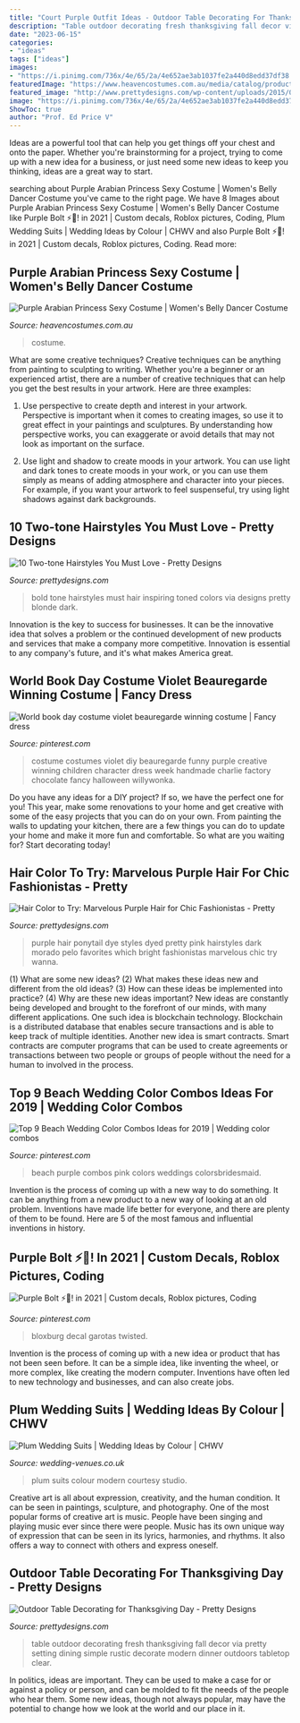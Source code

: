 ```yaml
---
title: "Court Purple Outfit Ideas - Outdoor Table Decorating For Thanksgiving Day"
description: "Table outdoor decorating fresh thanksgiving fall decor via pretty setting dining simple rustic decorate modern dinner outdoors tabletop clear"
date: "2023-06-15"
categories:
- "ideas"
tags: ["ideas"]
images:
- "https://i.pinimg.com/736x/4e/65/2a/4e652ae3ab1037fe2a440d8edd37df38.jpg"
featuredImage: "https://www.heavencostumes.com.au/media/catalog/product/cache/3ca7c4de79fd9294a778cbfdebc9dde4/s/m/smf-24702-women-s-purple-sexy-arabian-princess-dress-up-fancy-dress-costume-side-1500.jpg"
featured_image: "http://www.prettydesigns.com/wp-content/uploads/2015/01/Bold-Color.jpg"
image: "https://i.pinimg.com/736x/4e/65/2a/4e652ae3ab1037fe2a440d8edd37df38.jpg"
ShowToc: true
author: "Prof. Ed Price V"
---
```



Ideas are a powerful tool that can help you get things off your chest and onto the paper. Whether you're brainstorming for a project, trying to come up with a new idea for a business, or just need some new ideas to keep you thinking, ideas are a great way to start.

	

		
searching about Purple Arabian Princess Sexy Costume | Women&#039;s Belly Dancer Costume you've came to the right page. We have 8 Images about Purple Arabian Princess Sexy Costume | Women&#039;s Belly Dancer Costume like Purple Bolt ⚡️💜! in 2021 | Custom decals, Roblox pictures, Coding, Plum Wedding Suits | Wedding Ideas by Colour | CHWV and also Purple Bolt ⚡️💜! in 2021 | Custom decals, Roblox pictures, Coding. Read more:
		
    
## Purple Arabian Princess Sexy Costume | Women&#039;s Belly Dancer Costume

<img loading=lazy src="https://www.heavencostumes.com.au/media/catalog/product/cache/3ca7c4de79fd9294a778cbfdebc9dde4/s/m/smf-24702-women-s-purple-sexy-arabian-princess-dress-up-fancy-dress-costume-side-1500.jpg" onerror="this.onerror=null;this.src='https://tse2.mm.bing.net/th?id=OIP.BFGB5lHt45zYMIZThQhzxwHaNG&amp;pid=15.1';" alt="Purple Arabian Princess Sexy Costume | Women&#039;s Belly Dancer Costume">

_Source: heavencostumes.com.au_

>costume. 

	

What are some creative techniques?
Creative techniques can be anything from painting to sculpting to writing. Whether you're a beginner or an experienced artist, there are a number of creative techniques that can help you get the best results in your artwork. Here are three examples:
1. Use perspective to create depth and interest in your artwork. Perspective is important when it comes to creating images, so use it to great effect in your paintings and sculptures. By understanding how perspective works, you can exaggerate or avoid details that may not look as important on the surface.

2. Use light and shadow to create moods in your artwork. You can use light and dark tones to create moods in your work, or you can use them simply as means of adding atmosphere and character into your pieces. For example, if you want your artwork to feel suspenseful, try using light shadows against dark backgrounds.

    
## 10 Two-tone Hairstyles You Must Love - Pretty Designs

<img loading=lazy src="http://www.prettydesigns.com/wp-content/uploads/2015/01/Bold-Color.jpg" onerror="this.onerror=null;this.src='https://tse2.mm.bing.net/th?id=OIP._P-81n0s1-kZpQjKh5wXHQHaLH&amp;pid=15.1';" alt="10 Two-tone Hairstyles You Must Love - Pretty Designs">

_Source: prettydesigns.com_

>bold tone hairstyles must hair inspiring toned colors via designs pretty blonde dark. 

	

Innovation is the key to success for businesses. It can be the innovative idea that solves a problem or the continued development of new products and services that make a company more competitive. Innovation is essential to any company's future, and it's what makes America great.

    
## World Book Day Costume Violet Beauregarde Winning Costume | Fancy Dress

<img loading=lazy src="https://s-media-cache-ak0.pinimg.com/736x/dc/58/cd/dc58cdf2d03a82942ecaf418933029ce.jpg" onerror="this.onerror=null;this.src='https://tse4.mm.bing.net/th?id=OIP.Wx5S8TxQFybCria8M-mzPwHaJ3&amp;pid=15.1';" alt="World book day costume violet beauregarde winning costume | Fancy dress">

_Source: pinterest.com_

>costume costumes violet diy beauregarde funny purple creative winning children character dress week handmade charlie factory chocolate fancy halloween willywonka. 

	

Do you have any ideas for a DIY project? If so, we have the perfect one for you! This year, make some renovations to your home and get creative with some of the easy projects that you can do on your own. From painting the walls to updating your kitchen, there are a few things you can do to update your home and make it more fun and comfortable. So what are you waiting for? Start decorating today!

    
## Hair Color To Try: Marvelous Purple Hair For Chic Fashionistas - Pretty

<img loading=lazy src="http://www.prettydesigns.com/wp-content/uploads/2014/06/Beautiful-High-Ponytail-for-Purple-Hair.jpg" onerror="this.onerror=null;this.src='https://tse1.mm.bing.net/th?id=OIP.DW0ZFeNxpywa1G3Qom-DLQHaJ4&amp;pid=15.1';" alt="Hair Color to Try: Marvelous Purple Hair for Chic Fashionistas - Pretty">

_Source: prettydesigns.com_

>purple hair ponytail dye styles dyed pretty pink hairstyles dark morado pelo favorites which bright fashionistas marvelous chic try wanna. 

	

(1) What are some new ideas? (2) What makes these ideas new and different from the old ideas? (3) How can these ideas be implemented into practice? (4) Why are these new ideas important?
New ideas are constantly being developed and brought to the forefront of our minds, with many different applications. One such idea is blockchain technology. Blockchain is a distributed database that enables secure transactions and is able to keep track of multiple identities. Another new idea is smart contracts. Smart contracts are computer programs that can be used to create agreements or transactions between two people or groups of people without the need for a human to involved in the process.

    
## Top 9 Beach Wedding Color Combos Ideas For 2019 | Wedding Color Combos

<img loading=lazy src="https://i.pinimg.com/736x/cf/1e/49/cf1e4973dd00acb41e540db78e74a997.jpg" onerror="this.onerror=null;this.src='https://tse2.mm.bing.net/th?id=OIP.XByofXlubJlPXiIiCISnEAHaO0&amp;pid=15.1';" alt="Top 9 Beach Wedding Color Combos Ideas for 2019 | Wedding color combos">

_Source: pinterest.com_

>beach purple combos pink colors weddings colorsbridesmaid. 

	

Invention is the process of coming up with a new way to do something. It can be anything from a new product to a new way of looking at an old problem. Inventions have made life better for everyone, and there are plenty of them to be found. Here are 5 of the most famous and influential inventions in history.

    
## Purple Bolt ⚡️💜! In 2021 | Custom Decals, Roblox Pictures, Coding

<img loading=lazy src="https://i.pinimg.com/736x/4e/65/2a/4e652ae3ab1037fe2a440d8edd37df38.jpg" onerror="this.onerror=null;this.src='https://tse2.mm.bing.net/th?id=OIP.g7IMRagDqANeM7x39RU-pgHaOh&amp;pid=15.1';" alt="Purple Bolt ⚡️💜! in 2021 | Custom decals, Roblox pictures, Coding">

_Source: pinterest.com_

>bloxburg decal garotas twisted. 

	

Invention is the process of coming up with a new idea or product that has not been seen before. It can be a simple idea, like inventing the wheel, or more complex, like creating the modern computer. Inventions have often led to new technology and businesses, and can also create jobs.

    
## Plum Wedding Suits | Wedding Ideas By Colour | CHWV

<img loading=lazy src="https://www.wedding-venues.co.uk/sites/default/files/Plum-Wedding-Suits-modernimagestudios.jpg" onerror="this.onerror=null;this.src='https://tse3.mm.bing.net/th?id=OIP.hlN9qBc8cw0EBKCy8xQxGwHaLH&amp;pid=15.1';" alt="Plum Wedding Suits | Wedding Ideas by Colour | CHWV">

_Source: wedding-venues.co.uk_

>plum suits colour modern courtesy studio. 

	

Creative art is all about expression, creativity, and the human condition. It can be seen in paintings, sculpture, and photography. One of the most popular forms of creative art is music. People have been singing and playing music ever since there were people. Music has its own unique way of expression that can be seen in its lyrics, harmonies, and rhythms. It also offers a way to connect with others and express oneself.

    
## Outdoor Table Decorating For Thanksgiving Day - Pretty Designs

<img loading=lazy src="http://www.prettydesigns.com/wp-content/uploads/2014/11/Fresh-Green-Outdoor-Table.jpg" onerror="this.onerror=null;this.src='https://tse4.mm.bing.net/th?id=OIP.RsVi_Ku_fPUi7WcfNMNtOgHaLE&amp;pid=15.1';" alt="Outdoor Table Decorating for Thanksgiving Day - Pretty Designs">

_Source: prettydesigns.com_

>table outdoor decorating fresh thanksgiving fall decor via pretty setting dining simple rustic decorate modern dinner outdoors tabletop clear. 

	

In politics, ideas are important. They can be used to make a case for or against a policy or person, and can be molded to fit the needs of the people who hear them. Some new ideas, though not always popular, may have the potential to change how we look at the world and our place in it.

